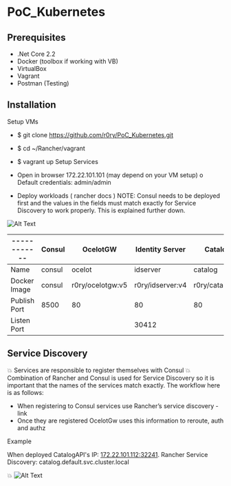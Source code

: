 # PoC_Kubernetes


## Prerequisites

*	.Net Core 2.2
*	Docker (toolbox if working with VB)
*	VirtualBox
*	Vagrant
*	Postman (Testing) 

## Installation

Setup VMs
*	$ git clone https://github.com/r0ry/PoC_Kubernetes.git
*	$ cd ~/Rancher/vagrant 
*	$ vagrant up 
Setup Services
*	Open in browser 172.22.101.101 (may depend on your VM setup)
o	Default credentials: admin/admin 

*	Deploy workloads ( rancher docs ) 
NOTE: Consul needs to be deployed first and the values in the fields must match exactly for Service Discovery to work properly. This is explained further down.

![Alt Text](http://g.recordit.co/VGTwAzcq4A.gif)


|------------| Consul                 | OcelotGW                         | Identity Server                 | CatalogAPI                          | ValuesAPI                       |
|------------|------------------------|----------------------------------|---------------------------------|-------------------------------------|---------------------------------|
|Name        | consul           |	ocelot                    |	idserver                  |	catalog                       | values                    |
|Docker Image| consul   |	r0ry/ocelotgw:v5  |	r0ry/idserver:v4  | r0ry/catalogapi:v1    |	r0ry/valuesapi:v1 | 
|Publish Port| 8500     | 80                 |	80                | 80                    |  80               | 
|Listen Port |                        |                                  |	30412        |                                     |                                 |


## Service Discovery

💥 Services are responsible to register themselves with Consul
💥 Combination of Rancher and Consul is used for Service Discovery so it is important that the names of the services match exactly. The workflow here is as follows:
*	When registering to Consul services use Rancher’s service discovery - link
*	Once they are registered OcelotGw uses this information to reroute, auth and authz 

Example

When deployed CatalogAPI's IP: <u>172.22.101.112:32241</u>. Rancher Service Discovery: catalog.default.svc.cluster.local



:boom:
![Alt Text](http://g.recordit.co/2nvLlcMIEp.gif)
